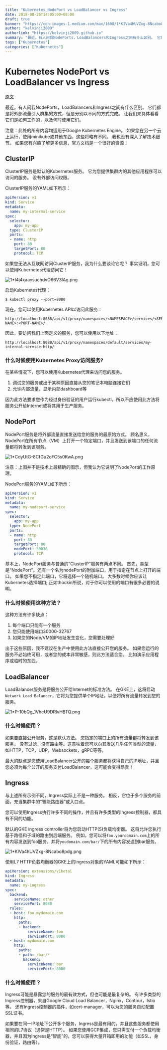 ```yaml
---
title: "Kubernetes_NodePort vs LoadBalancer vs Ingress"
date: 2018-08-26T14:05:00+08:00
draft: true
banner: "https://cdn-images-1.medium.com/max/1600/1*KIVa4hUVZxg-8Ncabo8pdg.png"
author: "kelvinji2009"
authorlink: "https://kelvinji2009.github.io"
summary: "最近，有人问我NodePorts，LoadBalancers和Ingress之间有什么区别。 它们都是将外部流量引入群集的方式，但是分别以不同的方式完成。 让我们来具体看看它们是如何工作的，以及何时使用它们。"
tags: ["Kubernetes"]
categories: ["Kubernetes"]
---
```


# Kubernetes NodePort vs LoadBalancer vs Ingress

[原文](https://medium.com/google-cloud/kubernetes-nodeport-vs-loadbalancer-vs-ingress-when-should-i-use-what-922f010849e0)

最近，有人问我NodePorts，LoadBalancers和Ingress之间有什么区别。 它们都是将外部流量引入群集的方式，但是分别以不同的方式完成。 让我们来具体看看它们是如何工作的，以及何时使用它们。

注意：此处的所有内容均适用于Google Kubernetes Engine。 如果您在另一个云上运行，使用minikube或其他东西，这些将略有不同。 我也没有深入了解技术细节。 如果您有兴趣了解更多信息，官方文档是一个很好的资源！

## ClusterIP

ClusterIP服务是默认的Kubernetes服务。 它为您提供集群内的其他应用程序可以访问的服务。 没有外部访问权限。

ClusterIP服务的YAML如下所示：

```yaml
apiVersion: v1
kind: Service
metadata:  
  name: my-internal-service
spec:
  selector:    
    app: my-app
  type: ClusterIP
  ports:  
  - name: http
    port: 80
    targetPort: 80
    protocol: TCP
```

如果您无法从互联网访问ClusterIP服务，我为什么要谈论它呢？ 事实证明，您可以使用Kubernetes代理访问它！

![1*I4j4xaaxsuchdvO66V3lAg.png](https://cdn-images-1.medium.com/max/1600/1*I4j4xaaxsuchdvO66V3lAg.png)

启动Kubernetes代理：

```shell
$ kubectl proxy --port=8080
```

现在，您可以使用Kubernetes API以访问此服务：

```
http://localhost:8080/api/v1/proxy/namespaces/<NAMESPACE>/services/<SERVICE-NAME>:<PORT-NAME>/
```

因此，要访问我们上面定义的服务，您可以使用以下地址：

```
http://localhost:8080/api/v1/proxy/namespaces/default/services/my-internal-service:http/
```

### 什么时候使用Kubernetes Proxy访问服务?

在某些情况下，您可以使用Kubernetes代理来访问您的服务。

1. 调试您的服务或出于某种原因直接从您的笔记本电脑连接它们
2. 允许内部流量，显示内部dashboard等

因为此方法要求您作为经过身份验证的用户运行kubectl，所以不应使用此方法将服务公开给Internet或将其用于生产服务。

## NodePort

NodePort服务是将外部流量直接发送给您的服务的最原始方式。 顾名思义，NodePort在所有节点（VM）上打开一个特定端口，并且发送到该端口的任何流量都将转发到该服务。

![1*CdyUtG-8CfGu2oFC5s0KwA.png](https://cdn-images-1.medium.com/max/1600/1*CdyUtG-8CfGu2oFC5s0KwA.png)

注意：上图并不是技术上最精确的图示，但我认为它说明了NodePort的工作原理。

NodePort服务的YAML如下所示：

```yaml
apiVersion: v1
kind: Service
metadata:  
  name: my-nodeport-service
spec:
  selector:    
    app: my-app
  type: NodePort
  ports:  
  - name: http
    port: 80
    targetPort: 80
    nodePort: 30036
    protocol: TCP
```

基本上，NodePort服务与普通的“ClusterIP”服务有两点不同。 首先，类型是“NodePort”。还有一个名为nodePort的附加端口，用于指定在节点上打开的端口。 如果您不指定此端口，它将选择一个随机端口。 大多数时候你应该让Kubernetes选择端口; 正如thockin所说，对于你可以使用的端口有很多必要的说明。

### 什么时候使用这种方法？

这种方法有许多缺点：

1. 每个端口只能有一个服务
2. 您只能使用端口30000-32767
3. 如果您的Node/VM的IP地址发生变化，您需要处理好

出于这些原因，我不建议在生产中使用此方法直接公开您的服务。 如果您运行的服务不必始终可用，或者您的成本非常敏感，则此方法适合您。 比如演示应用程序或临时的东西。

## LoadBalancer

LoadBalancer服务是将服务公开给Internet的标准方法。 在GKE上，这将启动`Network Load Balancer`，它将为您提供单个IP地址，以便将所有流量转发到您的服务。

![1*P-10bQg_1VheU9DRlvHBTQ.png](https://cdn-images-1.medium.com/max/1600/1*P-10bQg_1VheU9DRlvHBTQ.png)

### 什么时候使用？

如果要直接公开服务，这是默认方法。 您指定的端口上的所有流量都将转发到该服务。 没有过滤，没有路由等。这意味着您可以向其发送几乎任何类型的流量，如HTTP，TCP，UDP，Websockets，gRPC等等。

最大的缺点是您使用LoadBalancer公开的每个服务都将获得自己的IP地址，并且您必须为每个公开的服务支付LoadBalancer，这可能会变得昂贵！

## Ingress

与上述所有示例不同，Ingress实际上不是一种服务。 相反，它位于多个服务的前面，充当集群中的“智能路由器”或入口点。

您可以使用Ingress执行许多不同的操作，并且有许多类型的Ingress控制器，都具有不同的功能。

默认的GKE ingress controller将为您启动HTTP(S)负载均衡器。 这将允许您执行基于路径和子域的路由到后端服务。 例如，您可以将`foo.yourdomain.com`上的所有内容发送到foo服务，并将`youdomain.com/bar/`下的所有内容发送到bar服务。

![1*KIVa4hUVZxg-8Ncabo8pdg.png](https://cdn-images-1.medium.com/max/1600/1*KIVa4hUVZxg-8Ncabo8pdg.png)

使用L7 HTTP负载均衡器的GKE上的Ingress对象的YAML可能如下所示：

```yaml
apiVersion: extensions/v1beta1
kind: Ingress
metadata:
  name: my-ingress
spec:
  backend:
    serviceName: other
    servicePort: 8080
  rules:
  - host: foo.mydomain.com
    http:
      paths:
      - backend:
          serviceName: foo
          servicePort: 8080
  - host: mydomain.com
    http:
      paths:
      - path: /bar/*
        backend:
          serviceName: bar
          servicePort: 8080
```

### 什么时候使用？

Ingress可能是暴露您的服务的最有效方式，但也可能是最复杂的。 有许多类型的Ingress控制器，来自Google Cloud Load Balancer，Nginx，Contour，Istio等。 还有Ingress控制器的插件，如cert-manager，可以为您的服务自动配置SSL证书。

如果要在同一IP地址下公开多个服务，Ingress是最有用的，并且这些服务都使用相同的L7协议（通常是HTTP）。 如果您使用GCP集成，您只需支付一个负载均衡器，并且因为Ingress是“智能”的，您可以获得大量开箱即用的功能（如SSL，身份验证，路由等）。












